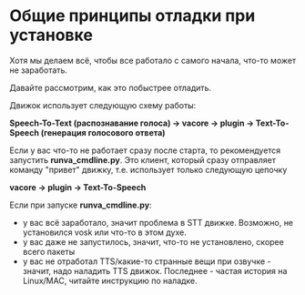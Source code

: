 # Общие принципы отладки при установке

Хотя мы делаем всё, чтобы все работало с самого начала, что-то может не заработать.

Давайте рассмотрим, как это побыстрее отладить.

Движок использует следующую схему работы:

**Speech-To-Text (распознавание голоса) -> vacore -> plugin -> Text-To-Speech (генерация голосового ответа)**

Если у вас что-то не работает сразу после старта, то рекомендуется запустить
**runva_cmdline.py**. Это клиент, который сразу отправляет команду "привет" движку, т.е.
использует только следующую цепочку

**vacore -> plugin -> Text-To-Speech**

Если при запуске **runva_cmdline.py**:
- у вас всё заработало, значит проблема в STT движке. Возможно, не установился vosk или что-то в этом духе.
- у вас даже не запустилось, значит, что-то не установлено, скорее всего пакеты
- у вас не отработал TTS/какие-то странные вещи при озвучке - значит, надо наладить TTS движок. 
Последнее - частая история на Linux/MAC, читайте инструкцию по наладке.